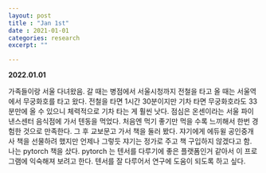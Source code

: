 ```yaml
---
layout: post
title : "Jan 1st"
date : 2021-01-01
categories: research
excerpt: ""

---
```


**2022.01.01**

가족들이랑 서울 다녀왔음. 갈 때는 병점에서 서울시청까지 전철을 타고 올 때는 서울역에서 무궁화호를 타고 왔다. 전철을 타면 1시간 30분이지만 기차 타면 무궁화호라도 33분만에 올 수 있으니 체력적으로 기차 타는 게 훨씬 낫다. 점심은 온센이라는 서울 파이낸스센터 음식점에 가서 텐동을 먹었다. 처음엔 먹기 좋기만 먹을 수록 느끼해서 한번 경험한 것으로 만족한다. 그 후 교보문고 가서 책을 둘러 봤다. 쟈기에게 에듀윌 공인중개사 책을 선물하려 했지만 언제나 그렇듯 쟈기는 정가로 주고 책 구입하지 않겠다고 함. 나는 pytorch 책을 샀다. pytorch 는 텐서를 다루기에 좋은 플랫폼인거 같아서 이 프로그램에 익숙해져 보려고 한다. 텐서를 잘 다루어서 연구에 도움이 되도록 하고 싶다. 


